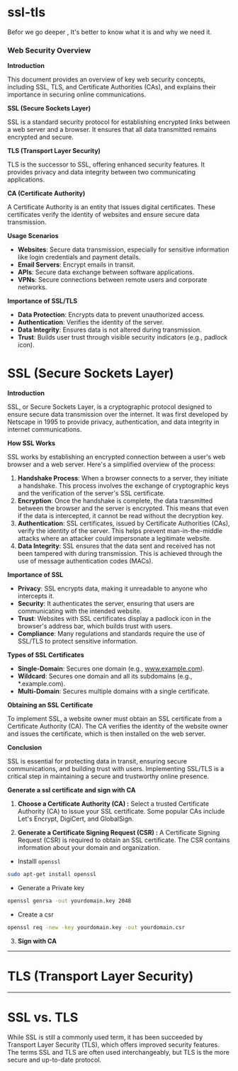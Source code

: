 # ssl-tls
Befor we go deeper , It's better to know what it is and why we need it.

### Web Security Overview

**Introduction**

This document provides an overview of key web security concepts, including SSL, TLS, and Certificate Authorities (CAs), and explains their importance in securing online communications.

**SSL (Secure Sockets Layer)**

SSL is a standard security protocol for establishing encrypted links between a web server and a browser. It ensures that all data transmitted remains encrypted and secure.

**TLS (Transport Layer Security)**

TLS is the successor to SSL, offering enhanced security features. It provides privacy and data integrity between two communicating applications.

**CA (Certificate Authority)**

A Certificate Authority is an entity that issues digital certificates. These certificates verify the identity of websites and ensure secure data transmission.

**Usage Scenarios**
- **Websites**: Secure data transmission, especially for sensitive information like login credentials and payment details.
- **Email Servers**: Encrypt emails in transit.
- **APIs**: Secure data exchange between software applications.
- **VPNs**: Secure connections between remote users and corporate networks.

**Importance of SSL/TLS**
- **Data Protection**: Encrypts data to prevent unauthorized access.
- **Authentication**: Verifies the identity of the server.
- **Data Integrity**: Ensures data is not altered during transmission.
- **Trust**: Builds user trust through visible security indicators (e.g., padlock icon).


# SSL (Secure Sockets Layer)

**Introduction**

SSL, or Secure Sockets Layer, is a cryptographic protocol designed to ensure secure data transmission over the internet. It was first developed by Netscape in 1995 to provide privacy, authentication, and data integrity in internet communications.

**How SSL Works**

SSL works by establishing an encrypted connection between a user's web browser and a web server. Here's a simplified overview of the process:

1. **Handshake Process**: When a browser connects to a server, they initiate a handshake. This process involves the exchange of cryptographic keys and the verification of the server's SSL certificate.
2. **Encryption**: Once the handshake is complete, the data transmitted between the browser and the server is encrypted. This means that even if the data is intercepted, it cannot be read without the decryption key.
3. **Authentication**: SSL certificates, issued by Certificate Authorities (CAs), verify the identity of the server. This helps prevent man-in-the-middle attacks where an attacker could impersonate a legitimate website.
4. **Data Integrity**: SSL ensures that the data sent and received has not been tampered with during transmission. This is achieved through the use of message authentication codes (MACs).

**Importance of SSL**

- **Privacy**: SSL encrypts data, making it unreadable to anyone who intercepts it.
- **Security**: It authenticates the server, ensuring that users are communicating with the intended website.
- **Trust**: Websites with SSL certificates display a padlock icon in the browser's address bar, which builds trust with users.
- **Compliance**: Many regulations and standards require the use of SSL/TLS to protect sensitive information.


**Types of SSL Certificates**

- **Single-Domain**: Secures one domain (e.g., www.example.com).
- **Wildcard**: Secures one domain and all its subdomains (e.g., *.example.com).
- **Multi-Domain**: Secures multiple domains with a single certificate.

**Obtaining an SSL Certificate**

To implement SSL, a website owner must obtain an SSL certificate from a Certificate Authority (CA). The CA verifies the identity of the website owner and issues the certificate, which is then installed on the web server.

**Conclusion**

SSL is essential for protecting data in transit, ensuring secure communications, and building trust with users. Implementing SSL/TLS is a critical step in maintaining a secure and trustworthy online presence.

**Generate a ssl certificate and sign with CA**

1. **Choose a Certificate Authority (CA) :** Select a trusted Certificate Authority (CA) to issue your SSL certificate. Some popular CAs include Let's Encrypt, DigiCert, and GlobalSign.

2. **Generate a Certificate Signing Request (CSR) :** A Certificate Signing Request (CSR) is required to obtain an SSL certificate. The CSR contains information about your domain and organization.

- Installl `openssl`
```sh
sudo apt-get install openssl
```
- Generate a Private key
```sh
openssl genrsa -out yourdomain.key 2048
```
- Create a csr
```sh
openssl req -new -key yourdomain.key -out yourdomain.csr
```
3. **Sign with CA**
   

-----

# TLS (Transport Layer Security)


-----
# SSL vs. TLS

While SSL is still a commonly used term, it has been succeeded by Transport Layer Security (TLS), which offers improved security features. The terms SSL and TLS are often used interchangeably, but TLS is the more secure and up-to-date protocol.

